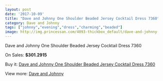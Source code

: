 ```yaml
---
layout: post
date: '2017-10-09'
title: "Dave and Johnny One Shoulder Beaded Jersey Cocktail Dress 7360"
category: Dave and Johnny
tags: ["johnny","evening","dress","charming","beaded"]
image: http://img.princessan.com/4093-thickbox_default/dave-and-johnny-one-shoulder-beaded-jersey-cocktail-dress-7360.jpg
---
```

Dave and Johnny One Shoulder Beaded Jersey Cocktail Dress 7360

On Sales: **$301.2915**
<a href="https://www.princessan.com/en/dave-and-johnny/1888-dave-and-johnny-one-shoulder-beaded-jersey-cocktail-dress-7360.html"><amp-img layout="responsive" width="600" height="600" src="//img.princessan.com/4093-thickbox_default/dave-and-johnny-one-shoulder-beaded-jersey-cocktail-dress-7360.jpg" alt="Dave and Johnny One Shoulder Beaded Jersey Cocktail Dress 7360 0" /></a>
<a href="https://www.princessan.com/en/dave-and-johnny/1888-dave-and-johnny-one-shoulder-beaded-jersey-cocktail-dress-7360.html"><amp-img layout="responsive" width="600" height="600" src="//img.princessan.com/4094-thickbox_default/dave-and-johnny-one-shoulder-beaded-jersey-cocktail-dress-7360.jpg" alt="Dave and Johnny One Shoulder Beaded Jersey Cocktail Dress 7360 1" /></a>

Buy it: [Dave and Johnny One Shoulder Beaded Jersey Cocktail Dress 7360](https://www.princessan.com/en/dave-and-johnny/1888-dave-and-johnny-one-shoulder-beaded-jersey-cocktail-dress-7360.html "Dave and Johnny One Shoulder Beaded Jersey Cocktail Dress 7360")

View more: [Dave and Johnny](https://www.princessan.com/en/16-dave-and-johnny "Dave and Johnny")